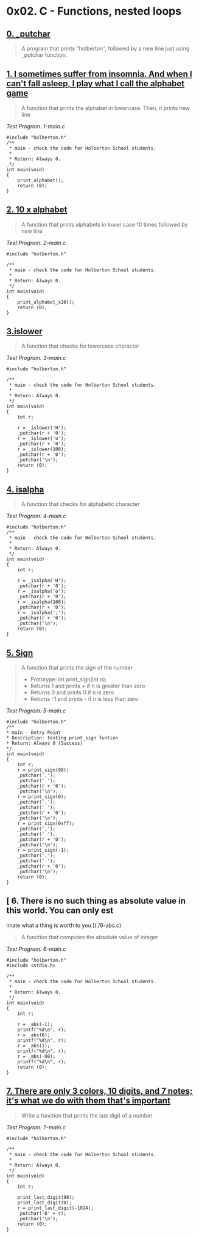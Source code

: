 # 0x02. C - Functions, nested loops

## [0. _putchar](./0-holberton.c)

> A program that prints "holberton", followed by a new line just using _putchar
> function.

## [1. I sometimes suffer from insomnia. And when I can't fall asleep, I play what I call the alphabet game](./1-alphabet.c)

> A function that prints the alphabet in lowercase. Then, it prints new line

*Test Program: 1-main.c*

    #include "holberton.h"
    /**
     * main - check the code for Holberton School students.
     *
     * Return: Always 0.
     */
    int main(void)
    {
        print_alphabet();
        return (0);
    }

## [2. 10 x alphabet](./2-print_alphabet_x10.c)

> A function that prints alphabets in lower case 10 times followed by new line

*Test Program: 2-main.c*

    #include "holberton.h"

    /**
     * main - check the code for Holberton School students.
     *
     * Return: Always 0.
     */
    int main(void)
    {
        print_alphabet_x10();
        return (0);
	}

## [3.islower](./3-islower.c)

> A function that checks for lowercase character

*Test Program: 3-main.c*

    #include "holberton.h"

    /**
     * main - check the code for Holberton School students.
     *
     * Return: Always 0.
     */
    int main(void)
    {
        int r;

        r = _islower('H');
        _putchar(r + '0');
        r = _islower('o');
        _putchar(r + '0');
        r = _islower(108);
        _putchar(r + '0');
        _putchar('\n');
        return (0);
    }

## [4. isalpha](./4-isalpha.c)

> A function that checks for alphabetic character

*Test Program: 4-main.c*

    #include "holberton.h"
    /**
     * main - check the code for Holberton School students.
     *
     * Return: Always 0.
     */
    int main(void)
    {
        int r;

        r = _isalpha('H');
        _putchar(r + '0');
        r = _isalpha('o');
        _putchar(r + '0');
        r = _isalpha(108);
        _putchar(r + '0');
        r = _isalpha(';');
        _putchar(r + '0');
        _putchar('\n');
        return (0);
    }
## [5. Sign](./5-sign.c)

> A function that prints the sign of the number
>   * Prototype: int print_sign(int n);
>   * Returns 1 and prints + if n is greater than zero
>   * Returns 0 and prints 0 if n is zero
>   * Returns -1 and prints - if n is less than zero

*Test Program: 5-main.c*

    #include "holberton.h"
    /**
    * main - Entry Point
    * Description: testing print_sign funtion
    * Return: Always 0 (Success)
    */
    int main(void)
    {
    	int r;
    	r = print_sign(98);
    	_putchar(',');
    	_putchar(' ');
    	_putchar(r + '0');
    	_putchar('\n');
    	r = print_sign(0);
    	_putchar(',');
    	_putchar(' ');
    	_putchar(r + '0');
    	_putchar('\n');
    	r = print_sign(0xff);
    	_putchar(',');
    	_putchar(' ');
    	_putchar(r + '0');
    	_putchar('\n');
    	r = print_sign(-1);
    	_putchar(',');
    	_putchar(' ');
    	_putchar(r + '0');
    	_putchar('\n');
    	return (0);
    }

## [ 6. There is no such thing as absolute value in this world. You can only est
imate what a thing is worth to you ](./6-abs.c)

> A function that computes the absolute value of integer

*Test Program: 6-main.c*

    #include "holberton.h"
    #include <stdio.h>

    /**
     * main - check the code for Holberton School students.
     *
     * Return: Always 0.
     */
    int main(void)
    {
        int r;

        r = _abs(-1);
        printf("%d\n", r);
        r = _abs(0);
        printf("%d\n", r);
        r = _abs(1);
        printf("%d\n", r);
        r = _abs(-98);
        printf("%d\n", r);
        return (0);
    }

## [7. There are only 3 colors, 10 digits, and 7 notes; it's what we do with them that's important](./7-print_last_digit.c)

>Write a function that prints the last digit of a number

*Test Program: 7-main.c*

    #include "holberton.h"

    /**
     * main - check the code for Holberton School students.
     *
     * Return: Always 0.
     */
    int main(void)
    {
        int r;

        print_last_digit(98);
        print_last_digit(0);
        r = print_last_digit(-1024);
        _putchar('0' + r);
        _putchar('\n');
        return (0);
    }

